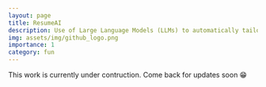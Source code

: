 ```yaml
---
layout: page
title: ResumeAI
description: Use of Large Language Models (LLMs) to automatically tailor resumes to specific job descriptions
img: assets/img/github_logo.png
importance: 1
category: fun
---
```


This work is currently under contruction. Come back for updates soon 😁
